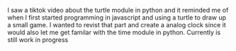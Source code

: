 I saw a tiktok video about the turtle module in python and it reminded me of when I first started programming in javascript and using a turtle to draw up a small game.
I wanted to revist that part and create a analog clock since it would also let me get familar with the time module in python.
Currently is still work in progress
